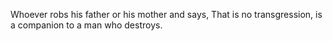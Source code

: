 Whoever robs his father or his mother and says, That is no transgression, is a companion to a man who destroys.
